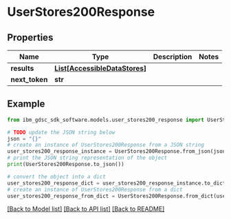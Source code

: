 # UserStores200Response


## Properties

Name | Type | Description | Notes
------------ | ------------- | ------------- | -------------
**results** | [**List[AccessibleDataStores]**](AccessibleDataStores.md) |  | 
**next_token** | **str** |  | 

## Example

```python
from ibm_gdsc_sdk_software.models.user_stores200_response import UserStores200Response

# TODO update the JSON string below
json = "{}"
# create an instance of UserStores200Response from a JSON string
user_stores200_response_instance = UserStores200Response.from_json(json)
# print the JSON string representation of the object
print(UserStores200Response.to_json())

# convert the object into a dict
user_stores200_response_dict = user_stores200_response_instance.to_dict()
# create an instance of UserStores200Response from a dict
user_stores200_response_from_dict = UserStores200Response.from_dict(user_stores200_response_dict)
```
[[Back to Model list]](../README.md#documentation-for-models) [[Back to API list]](../README.md#documentation-for-api-endpoints) [[Back to README]](../README.md)


